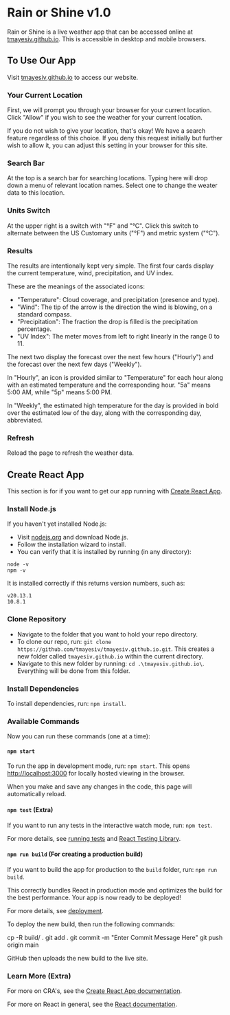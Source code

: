 # Rain or Shine v1.0

Rain or Shine is a live weather app that can be accessed online at [tmayesiv.github.io](https://tmayesiv.github.io/). This is accessible in desktop and mobile browsers.


## To Use Our App

Visit [tmayesiv.github.io](https://tmayesiv.github.io/) to access our website.

### Your Current Location

First, we will prompt you through your browser for your current location. Click "Allow" if you wish to see the weather for your current location.

If you do not wish to give your location, that's okay! We have a search feature regardless of this choice. If you deny this request initially but further wish to allow it, you can adjust this setting in your browser for this site.

### Search Bar

At the top is a search bar for searching locations. Typing here will drop down a menu of relevant location names. Select one to change the weater data to this location.

### Units Switch

At the upper right is a switch with "°F" and "°C". Click this switch to alternate between the US Customary units ("°F") and metric system ("°C").

### Results

The results are intentionally kept very simple. The first four cards display the current temperature, wind, precipitation, and UV index.

These are the meanings of the associated icons:
- "Temperature": Cloud coverage, and precipitation (presence and type).
- "Wind": The tip of the arrow is the direction the wind is blowing, on a standard compass.
- "Precipitation": The fraction the drop is filled is the precipitation percentage.
- "UV Index": The meter moves from left to right linearly in the range 0 to 11.

The next two display the forecast over the next few hours ("Hourly") and the forecast over the next few days ("Weekly").

In "Hourly", an icon is provided similar to "Temperature" for each hour along with an estimated temperature and the corresponding hour. "5a" means 5:00 AM, while "5p" means 5:00 PM.

In "Weekly", the estimated high temperature for the day is provided in bold over the estimated low of the day, along with the corresponding day, abbreviated.

### Refresh

Reload the page to refresh the weather data.


## Create React App

This section is for if you want to get our app running with [Create React App](https://github.com/facebook/create-react-app).

### Install Node.js

If you haven't yet installed Node.js:
- Visit [nodejs.org](https://nodejs.org/en) and download Node.js.
- Follow the installation wizard to install.
- You can verify that it is installed by running (in any directory):
```
node -v
npm -v
```
It is installed correctly if this returns version numbers, such as:
```
v20.13.1
10.8.1
```

### Clone Repository

- Navigate to the folder that you want to hold your repo directory.
- To clone our repo, run: `git clone https://github.com/tmayesiv/tmayesiv.github.io.git`. This creates a new folder called `tmayesiv.github.io` within the current directory.
- Navigate to this new folder by running: `cd .\tmayesiv.github.io\`. Everything will be done from this folder.

### Install Dependencies

To install dependencies, run: `npm install`.

### Available Commands

Now you can run these commands (one at a time):

#### `npm start`

To run the app in development mode, run: `npm start`. This opens [http://localhost:3000](http://localhost:3000) for locally hosted viewing in the browser.

When you make and save any changes in the code, this page will automatically reload.

#### `npm test` (Extra)

If you want to run any tests in the interactive watch mode, run: `npm test`.

For more details, see [running tests](https://facebook.github.io/create-react-app/docs/running-tests) and [React Testing Library](https://testing-library.com/docs/react-testing-library/intro/).

#### `npm run build` (For creating a production build)

If you want to build the app for production to the `build` folder, run: `npm run build`.

This correctly bundles React in production mode and optimizes the build for the best performance. Your app is now ready to be deployed!

For more details, see [deployment](https://facebook.github.io/create-react-app/docs/deployment).

To deploy the new build, then run the following commands:

cp -R build/ .
git add .
git commit -m "Enter Commit Message Here"
git push origin main

GitHub then uploads the new build to the live site.

### Learn More (Extra)

For more on CRA's, see the [Create React App documentation](https://facebook.github.io/create-react-app/docs/getting-started).

For more on React in general, see the [React documentation](https://reactjs.org/).
